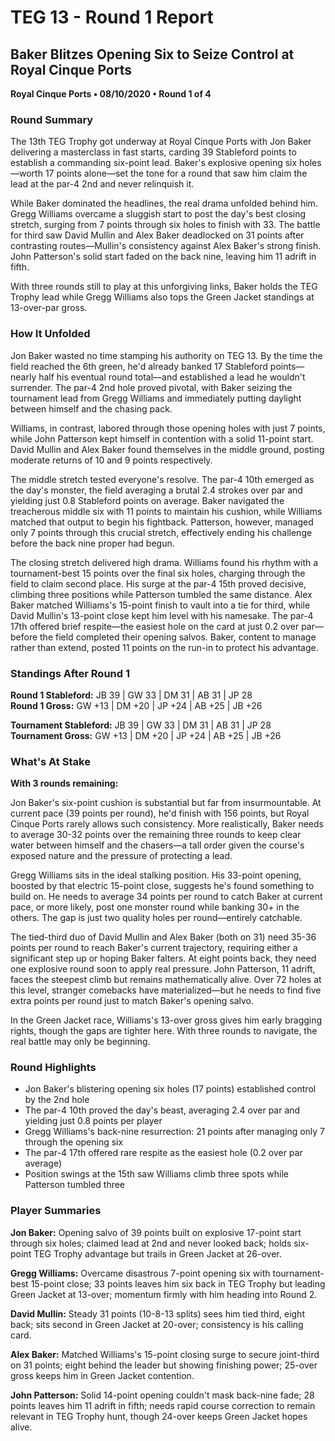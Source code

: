 # TEG 13 - Round 1 Report

## Baker Blitzes Opening Six to Seize Control at Royal Cinque Ports
**Royal Cinque Ports • 08/10/2020 • Round 1 of 4**

### Round Summary

The 13th TEG Trophy got underway at Royal Cinque Ports with Jon Baker delivering a masterclass in fast starts, carding 39 Stableford points to establish a commanding six-point lead. Baker's explosive opening six holes—worth 17 points alone—set the tone for a round that saw him claim the lead at the par-4 2nd and never relinquish it.

While Baker dominated the headlines, the real drama unfolded behind him. Gregg Williams overcame a sluggish start to post the day's best closing stretch, surging from 7 points through six holes to finish with 33. The battle for third saw David Mullin and Alex Baker deadlocked on 31 points after contrasting routes—Mullin's consistency against Alex Baker's strong finish. John Patterson's solid start faded on the back nine, leaving him 11 adrift in fifth.

With three rounds still to play at this unforgiving links, Baker holds the TEG Trophy lead while Gregg Williams also tops the Green Jacket standings at 13-over-par gross.

### How It Unfolded

Jon Baker wasted no time stamping his authority on TEG 13. By the time the field reached the 6th green, he'd already banked 17 Stableford points—nearly half his eventual round total—and established a lead he wouldn't surrender. The par-4 2nd hole proved pivotal, with Baker seizing the tournament lead from Gregg Williams and immediately putting daylight between himself and the chasing pack.

Williams, in contrast, labored through those opening holes with just 7 points, while John Patterson kept himself in contention with a solid 11-point start. David Mullin and Alex Baker found themselves in the middle ground, posting moderate returns of 10 and 9 points respectively.

The middle stretch tested everyone's resolve. The par-4 10th emerged as the day's monster, the field averaging a brutal 2.4 strokes over par and yielding just 0.8 Stableford points on average. Baker navigated the treacherous middle six with 11 points to maintain his cushion, while Williams matched that output to begin his fightback. Patterson, however, managed only 7 points through this crucial stretch, effectively ending his challenge before the back nine proper had begun.

The closing stretch delivered high drama. Williams found his rhythm with a tournament-best 15 points over the final six holes, charging through the field to claim second place. His surge at the par-4 15th proved decisive, climbing three positions while Patterson tumbled the same distance. Alex Baker matched Williams's 15-point finish to vault into a tie for third, while David Mullin's 13-point close kept him level with his namesake. The par-4 17th offered brief respite—the easiest hole on the card at just 0.2 over par—before the field completed their opening salvos. Baker, content to manage rather than extend, posted 11 points on the run-in to protect his advantage.

### Standings After Round 1

**Round 1 Stableford:** JB 39 | GW 33 | DM 31 | AB 31 | JP 28  
**Round 1 Gross:** GW +13 | DM +20 | JP +24 | AB +25 | JB +26

**Tournament Stableford:** JB 39 | GW 33 | DM 31 | AB 31 | JP 28  
**Tournament Gross:** GW +13 | DM +20 | JP +24 | AB +25 | JB +26

### What's At Stake

**With 3 rounds remaining:**

Jon Baker's six-point cushion is substantial but far from insurmountable. At current pace (39 points per round), he'd finish with 156 points, but Royal Cinque Ports rarely allows such consistency. More realistically, Baker needs to average 30-32 points over the remaining three rounds to keep clear water between himself and the chasers—a tall order given the course's exposed nature and the pressure of protecting a lead.

Gregg Williams sits in the ideal stalking position. His 33-point opening, boosted by that electric 15-point close, suggests he's found something to build on. He needs to average 34 points per round to catch Baker at current pace, or more likely, post one monster round while banking 30+ in the others. The gap is just two quality holes per round—entirely catchable.

The tied-third duo of David Mullin and Alex Baker (both on 31) need 35-36 points per round to reach Baker's current trajectory, requiring either a significant step up or hoping Baker falters. At eight points back, they need one explosive round soon to apply real pressure. John Patterson, 11 adrift, faces the steepest climb but remains mathematically alive. Over 72 holes at this level, stranger comebacks have materialized—but he needs to find five extra points per round just to match Baker's opening salvo.

In the Green Jacket race, Williams's 13-over gross gives him early bragging rights, though the gaps are tighter here. With three rounds to navigate, the real battle may only be beginning.

### Round Highlights

- Jon Baker's blistering opening six holes (17 points) established control by the 2nd hole
- The par-4 10th proved the day's beast, averaging 2.4 over par and yielding just 0.8 points per player
- Gregg Williams's back-nine resurrection: 21 points after managing only 7 through the opening six
- The par-4 17th offered rare respite as the easiest hole (0.2 over par average)
- Position swings at the 15th saw Williams climb three spots while Patterson tumbled three

### Player Summaries

**Jon Baker:** Opening salvo of 39 points built on explosive 17-point start through six holes; claimed lead at 2nd and never looked back; holds six-point TEG Trophy advantage but trails in Green Jacket at 26-over.

**Gregg Williams:** Overcame disastrous 7-point opening six with tournament-best 15-point close; 33 points leaves him six back in TEG Trophy but leading Green Jacket at 13-over; momentum firmly with him heading into Round 2.

**David Mullin:** Steady 31 points (10-8-13 splits) sees him tied third, eight back; sits second in Green Jacket at 20-over; consistency is his calling card.

**Alex Baker:** Matched Williams's 15-point closing surge to secure joint-third on 31 points; eight behind the leader but showing finishing power; 25-over gross keeps him in Green Jacket contention.

**John Patterson:** Solid 14-point opening couldn't mask back-nine fade; 28 points leaves him 11 adrift in fifth; needs rapid course correction to remain relevant in TEG Trophy hunt, though 24-over keeps Green Jacket hopes alive.


